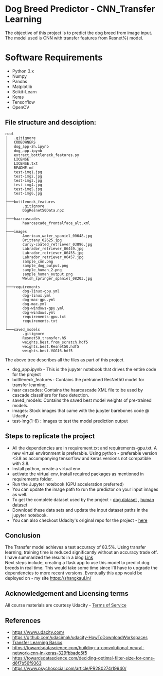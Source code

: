 # Dog Breed Predictor - CNN_Transfer Learning
The objective of this project is to predict the dog breed from image input. The model used is CNN with transfer features from Resnet%) model.

# Software Requirements
- Python 3.x
- Numpy
- Pandas
- Matplotlib
- Scikit-Learn
- Keras
- Tensorflow
- OpenCV
 
 ## File structure and desciption:
```
root
│   .gitignore
│   CODEOWNERS
│   dog_app-zh.ipynb
│   dog_app.ipynb
│   extract_bottleneck_features.py
│   LICENSE
│   LICENSE.txt
│   README.md
│   test-img1.jpg
│   test-img2.jpg
│   test-img3.jpg
│   test-img4.jpg
│   test-img5.jpg
│   test-img6.jpg
│
├───bottleneck_features
│       .gitignore
│       DogResnet50Data.npz
│
├───haarcascades
│       haarcascade_frontalface_alt.xml
│
├───images
│       American_water_spaniel_00648.jpg
│       Brittany_02625.jpg
│       Curly-coated_retriever_03896.jpg
│       Labrador_retriever_06449.jpg
│       Labrador_retriever_06455.jpg
│       Labrador_retriever_06457.jpg
│       sample_cnn.png
│       sample_dog_output.png
│       sample_human_2.png
│       sample_human_output.png
│       Welsh_springer_spaniel_08203.jpg
│
├───requirements
│       dog-linux-gpu.yml
│       dog-linux.yml
│       dog-mac-gpu.yml
│       dog-mac.yml
│       dog-windows-gpu.yml
│       dog-windows.yml
│       requirements-gpu.txt
│       requirements.txt
│
└───saved_models
        .gitignore
        Resnet50_transfer.h5
        weights.best.from_scratch.hdf5
        weights.best.Resnet50.hdf5
        weights.best.VGG16.hdf5
```
The above tree describes all the files as part of this project.
   - dog_app.ipynb - This is the jupyter notebook that drives the entire code for the project
   - bottleneck_features : Contains the pretrained ResNet50 model for transfer learning.
   - haar cascades: Contains the haarcascade XML file to be used by cascade classifiers for face detection.
   - saved_models: Contains the saved best model weights of pre-trained models.
   - images: Stock images that came with the jupyter barebones code @ Udacity
   - test-img{1-6} : Images to test the model prediction output

## Steps to replicate the project
   - All the dependencies are in requirement.txt and requirements-gpu.txt. A new virtual environment is preferable.
   Using python - preferable version <3.8 as accompanying tensorflow and keras versions not compatible with 3.8.
   - Install python, create a virtual env
   - activate the virtual env, install required packages as mentioned in requirements folder.
   - Run the Jupyter notebook (GPU acceleration preferred)
   - You can update the image path to run the predictor on your input images as well.
   - To get the complete dataset used by the project - [dog dataset](https://s3-us-west-1.amazonaws.com/udacity-aind/dog-project/dogImages.zip) , [human dataset](http://vis-www.cs.umass.edu/lfw/lfw.tgz)
   - Download these data sets and update the input dataset paths in the jupyter notebook.
   - You can also checkout Udacity's original repo for the project - [here](https://github.com/udacity/deep-learning-v2-pytorch/tree/master/project-dog-classificationhttps://github.com/udacity/deep-learning-v2-pytorch/tree/master/project-dog-classification)
 ## Conclusion
 The Transfer model achieves a test accuracy of 83.5%. Using transfer learning, training time is reduced significantly without an accuracy trade off. <br>
 I have summarized the results in a blog [Link](https://blogs.shangkaul.in/)<br>
 Next steps include, creating a flask app to use this model to predict dog breeds in real time. This would take some time since I'll have to upgrade the dependencies to more recent versions. Eventually this app would be deployed on - my site https://shangkaul.in/
 
 ## Acknowledgement and Licensing terms
 All course materials are courtesy Udacity - [Terms of Service](https://www.udacity.com/legal)
 
 ## References
 - https://www.udacity.com/
 - https://github.com/udacimak/udacity-HowToDownloadWorkspaces
 - [Transfer Learning Basics](https://www.youtube.com/watch?v=LsdxvjLWkIY)
 - https://towardsdatascience.com/building-a-convolutional-neural-network-cnn-in-keras-329fbbadc5f5
 - https://towardsdatascience.com/deciding-optimal-filter-size-for-cnns-d6f7b56f9363
 - https://www.psychosocial.com/article/PR280274/19940/
